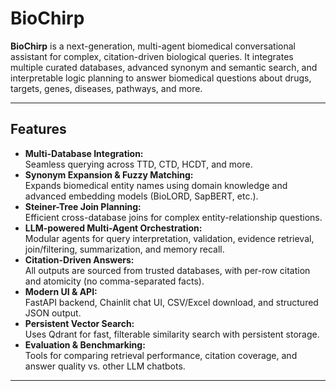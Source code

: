 

# BioChirp

**BioChirp** is a next-generation, multi-agent biomedical conversational assistant for complex, citation-driven biological queries. It integrates multiple curated databases, advanced synonym and semantic search, and interpretable logic planning to answer biomedical questions about drugs, targets, genes, diseases, pathways, and more.

---

##  Features

- **Multi-Database Integration:**  
  Seamless querying across TTD, CTD, HCDT, and more.
- **Synonym Expansion & Fuzzy Matching:**  
  Expands biomedical entity names using domain knowledge and advanced embedding models (BioLORD, SapBERT, etc.).
- **Steiner-Tree Join Planning:**  
  Efficient cross-database joins for complex entity-relationship questions.
- **LLM-powered Multi-Agent Orchestration:**  
  Modular agents for query interpretation, validation, evidence retrieval, join/filtering, summarization, and memory recall.
- **Citation-Driven Answers:**  
  All outputs are sourced from trusted databases, with per-row citation and atomicity (no comma-separated facts).
- **Modern UI & API:**  
  FastAPI backend, Chainlit chat UI, CSV/Excel download, and structured JSON output.
- **Persistent Vector Search:**  
  Uses Qdrant for fast, filterable similarity search with persistent storage.
- **Evaluation & Benchmarking:**  
  Tools for comparing retrieval performance, citation coverage, and answer quality vs. other LLM chatbots.

---

